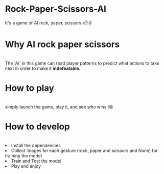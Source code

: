 # Rock-Paper-Scissors-AI
It's a game of AI rock, paper, scissors.✊✋✌
<br>
<h1>Why AI rock paper scissors</h1>
<br>
The 'AI' in this game can read player patterns to predict what actions to take next in order to make it <b> indefeatable. </b>
<br>
<h1>How to play</h1>
<br>
simply launch the game, play it, and see who wins !😜
<br>
<h1>How to develop</h1>
<br>
<li>Install the dependencies</li>
<li>Collect Images for each gesture (rock, paper and scissors and None) for training the model</li>
<li>Train and Test the model</li>
<li>Play and enjoy</li> 

